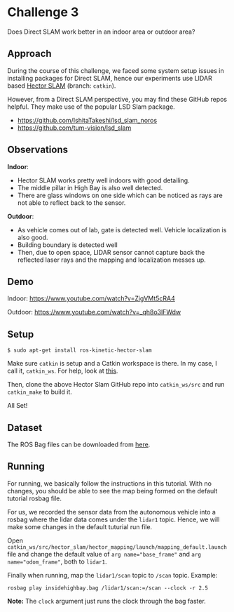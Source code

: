 # Challenge 3

Does Direct SLAM work better in an indoor area or outdoor area?

## Approach

During the course of this challenge, we faced some system setup issues in installing packages for Direct SLAM, hence our experiments use LIDAR based [Hector SLAM](https://github.com/tu-darmstadt-ros-pkg/hector_slam/tree/catkin) (branch: ```catkin```).

However, from a Direct SLAM perspective, you may find these GitHub repos helpful. They make use of the popular LSD Slam package.
* https://github.com/IshitaTakeshi/lsd_slam_noros
* https://github.com/tum-vision/lsd_slam

## Observations

**Indoor**: 
* Hector SLAM works pretty well indoors with good detailing. 
* The middle pillar in High Bay is also well detected. 
* There are glass windows on one side which can be noticed as rays are not able to reflect back to the sensor.

**Outdoor**: 
* As vehicle comes out of lab, gate is detected well. Vehicle localization is also good.
* Building boundary is detected well
* Then, due to open space, LIDAR sensor cannot capture back the reflected laser rays and the mapping and localization messes up.


## Demo

Indoor: https://www.youtube.com/watch?v=ZigVMt5cRA4

Outdoor: https://www.youtube.com/watch?v=_qh8o3lFWdw

## Setup

```commandline
$ sudo apt-get install ros-kinetic-hector-slam
```

Make sure ```catkin``` is setup and a Catkin workspace is there. In my case, I call it, ```catkin_ws```. For help, look at [this](http://wiki.ros.org/catkin/Tutorials/create_a_workspace).

Then, clone the above Hector Slam GitHub repo into ```catkin_ws/src``` and run ```catkin_make``` to build it.

All Set!

## Dataset

The ROS Bag files can be downloaded from [here]().

## Running

For running, we basically follow the instructions in this tutorial. With no changes, you should be able to see the map being formed on the default tutorial rosbag file. 

For us, we recorded the sensor data from the autonomous vehicle into a rosbag where the lidar data comes under the ```lidar1``` topic. Hence, we will make some changes in the default tuturial run file.

Open ```catkin_ws/src/hector_slam/hector_mapping/launch/mapping_default.launch``` file and change the default value of ```arg name="base_frame"``` and ```arg name="odom_frame"```, both to ```lidar1```.

Finally when running, map the ```lidar1/scan``` topic to ```/scan``` topic. Example:

```commandline
rosbag play insidehighbay.bag /lidar1/scan:=/scan --clock -r 2.5
```

**Note:** The ```clock``` argument just runs the clock through the bag faster.
